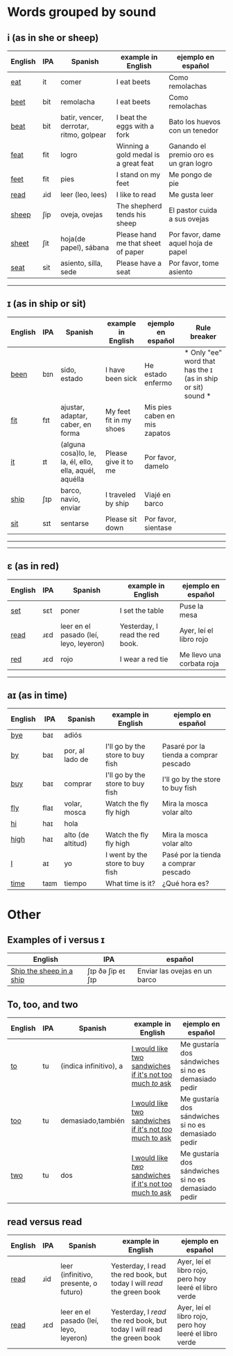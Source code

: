 # Words grouped by sound
## i (as in she or sheep)

|English|IPA|Spanish|example in English|ejemplo en español|
|-------|---|-------|------------------|------------------|
|<a href="https://en.wiktionary.org/wiki/eat#Pronunciation">eat</a>|it|comer|I eat beets|Como remolachas|
|<a href="https://en.wiktionary.org/wiki/beet#Pronunciation">beet</a>|bit|remolacha|I eat beets|Como remolachas|
|<a href="https://en.wiktionary.org/wiki/beat#Pronunciation">beat</a>|bit|batir, vencer, derrotar, ritmo, golpear|I beat the eggs with a fork|Bato los huevos con un tenedor|
|<a href="https://en.wiktionary.org/wiki/feat#Pronunciation">feat</a>|fit|logro|Winning a gold medal is a great feat|Ganando el premio oro es un gran logro|
|<a href="https://en.wiktionary.org/wiki/feet#Pronunciation">feet</a>|fit|pies|I stand on my feet|Me pongo de pie|
|<a href="https://en.wiktionary.org/wiki/read#Pronunciation">read</a>|ɹid|leer (leo, lees)|I like to read|Me gusta leer|
|<a href="https://en.wiktionary.org/wiki/sheep#Pronunciation">sheep</a>|ʃip|oveja, ovejas|The shepherd tends his sheep|El pastor cuida a sus ovejas|
|<a href="https://en.wiktionary.org/wiki/sheet#Pronunciation">sheet</a>|ʃit|hoja(de papel), sábana|Please hand me that sheet of paper|Por favor, dame aquel hoja de papel|
|<a href="https://en.wiktionary.org/wiki/seat#Pronunciation">seat</a>|sit|asiento, silla, sede|Please have a seat|Por favor, tome asiento|

<hr>


## ɪ (as in ship or sit) 

|English|IPA|Spanish|example in English|ejemplo en español|Rule breaker|
|-------|---|-------|------------------|------------------|------------|
|<a href="https://en.wiktionary.org/wiki/been#Pronunciation">been</a>|bɪn|sido, estado|I have been sick|He estado enfermo| * Only "ee" word that has the ɪ (as in ship or sit) sound * |
|<a href="https://en.wiktionary.org/wiki/fit#Pronunciation">fit</a>|fɪt|ajustar, adaptar, caber, en forma|My feet fit in my shoes|Mis pies caben en mis zapatos| |
|<a href="https://en.wiktionary.org/wiki/it#Pronunciation">it</a>|ɪt|(alguna cosa)lo, le, la, él, ello, ella, aquél, aquélla|Please give it to me|Por favor, damelo| |
|<a href="https://en.wiktionary.org/wiki/ship#Pronunciation">ship</a>|ʃɪp|barco, navio, enviar|I traveled by ship|Viajé en barco| |
|<a href="https://en.wiktionary.org/wiki/sit#Pronunciation">sit</a>|sɪt|sentarse|Please sit down|Por favor, sientase| |

<hr>



<hr>

## ɛ (as in red)
|English|IPA|Spanish|example in English|ejemplo en español|
|-------|---|-------|------------------|------------------|
|<a href="https://en.wiktionary.org/wiki/set#Pronunciation">set</a>|sɛt|poner|I set the table|Puse la mesa|
|<a href="https://en.wiktionary.org/wiki/read#Pronunciation">read</a>|ɹɛd|leer en el pasado (leí, leyo, leyeron)|Yesterday, I read the red book.|Ayer, leí el libro rojo|
|<a href="https://en.wiktionary.org/wiki/red#Pronunciation">red</a>|ɹɛd|rojo|I wear a red tie|Me llevo una corbata roja|

<hr>

## aɪ (as in time)
|English|IPA|Spanish|example in English|ejemplo en español|
|-------|---|-------|------------------|------------------|
|<a href="https://en.wiktionary.org/wiki/bye#Pronunciation">bye</a>|baɪ|adiós|||
|<a href="https://en.wiktionary.org/wiki/by#Pronunciation">by</a>|baɪ|por, al lado de|I'll go by the store to buy fish|Pasaré por la tienda a comprar pescado|
|<a href="https://en.wiktionary.org/wiki/buy#Pronunciation">buy</a>|baɪ|comprar|I'll go by the store to buy fish|I'll go by the store to buy fish|
|<a href="https://en.wiktionary.org/wiki/fly#Pronunciation">fly</a>|flaɪ|volar, mosca|Watch the fly fly high|Mira la mosca volar alto|
|<a href="https://en.wiktionary.org/wiki/hi#Pronunciation">hi</a>|haɪ|hola|||
|<a href="https://en.wiktionary.org/wiki/high#Pronunciation">high</a>|haɪ|alto (de altitud)|Watch the fly fly high|Mira la mosca volar alto|
|<a href="https://en.wiktionary.org/wiki/I#Pronunciation">I</a>|aɪ|yo|I went by the store to buy fish|Pasé por la tienda a comprar pescado|
|<a href="https://en.wiktionary.org/wiki/time#Pronunciation">time</a>|taɪm|tiempo|What time is it?|¿Qué hora es?|

# Other
## Examples of i versus ɪ
|English|IPA|español|
|-------|---|-------|
|<a href="https://translate.google.com/?sl=en&tl=es&text=Ship%20the%20sheep%20in%20a%20ship&op=translate">Ship the sheep in a ship</a>|ʃɪp ðə ʃip eɪ ʃɪp|Enviar las ovejas en un barco|

## To, too, and two 
|English|IPA|Spanish|example in English|ejemplo en español|
|-------|---|-------|------------------|------------------|
|<a href="https://en.wiktionary.org/wiki/to#Pronunciation">to</a>|tu|(indica infinitivo), a|<a href="https://translate.google.com/?sl=en&tl=es&text=I%20would%20like%20two%20sandwiches%20if%20it's%20not%20too%20much%20to%20ask&op=translate">I would like two sandwiches if it's not too much *to* ask</a>|Me gustaría dos sándwiches si no es demasiado pedir|
|<a href="https://en.wiktionary.org/wiki/to#Pronunciation">too</a>|tu|demasiado,también|<a href="https://translate.google.com/?sl=en&tl=es&text=I%20would%20like%20two%20sandwiches%20if%20it's%20not%20too%20much%20to%20ask&op=translate">I would like two sandwiches if it's not *too* much to ask</a>|Me gustaría dos sándwiches si no es demasiado pedir|
|<a href="https://en.wiktionary.org/wiki/to#Pronunciation">two</a>|tu|dos|<a href="https://translate.google.com/?sl=en&tl=es&text=I%20would%20like%20two%20sandwiches%20if%20it's%20not%20too%20much%20to%20ask&op=translate">I would like *two* sandwiches if it's not too much to ask</a>|Me gustaría dos sándwiches si no es demasiado pedir|

## read versus read
|English|IPA|Spanish|example in English|ejemplo en español|
|-------|---|-------|------------------|------------------|
|<a href="https://en.wiktionary.org/wiki/read#Pronunciation">read</a>|ɹid|leer (infinitivo, presente, o futuro)|Yesterday, I read the red book, but today I will *read* the green book|Ayer, leí el libro rojo, pero hoy leeré el libro verde|
|<a href="https://en.wiktionary.org/wiki/read#Pronunciation">read</a>|ɹɛd|leer en el pasado (leí, leyo, leyeron)|Yesterday, I *read* the red book, but today I will read the green book|Ayer, leí el libro rojo, pero hoy leeré el libro verde|
